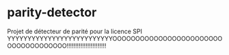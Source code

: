 # parity-detector
Projet de détecteur de parité pour la licence SPI 
YYYYYYYYYYYYYYYYYYYYYYYYYYOOOOOOOOOOOOOOOOOOOOOOOOOOOOOOOOOOOOO!!!!!!!!!!!!!!!!!!!!!!!
